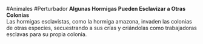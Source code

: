 #Animales #Perturbador 
**Algunas Hormigas Pueden Esclavizar a Otras Colonias**  
Las hormigas esclavistas, como la hormiga amazona, invaden las colonias de otras especies, secuestrando a sus crías y criándolas como trabajadoras esclavas para su propia colonia.